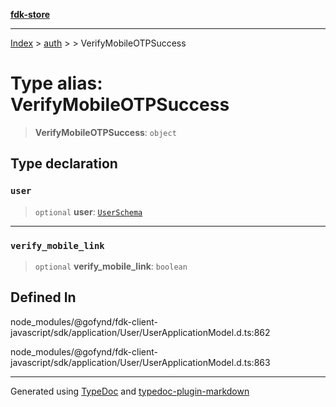 [**fdk-store**](../../../README.md)
***

[Index](../../../API.md) > [auth](../../README.md) > [<internal>](../README.md) > VerifyMobileOTPSuccess

# Type alias: VerifyMobileOTPSuccess

> **VerifyMobileOTPSuccess**: `object`

## Type declaration

### `user`

> `optional` **user**: [`UserSchema`](type-alias.UserSchema.md)

***

### `verify_mobile_link`

> `optional` **verify\_mobile\_link**: `boolean`

## Defined In

node\_modules/@gofynd/fdk-client-javascript/sdk/application/User/UserApplicationModel.d.ts:862

node\_modules/@gofynd/fdk-client-javascript/sdk/application/User/UserApplicationModel.d.ts:863

***
Generated using [TypeDoc](https://typedoc.org/) and [typedoc-plugin-markdown](https://www.npmjs.com/package/typedoc-plugin-markdown)
